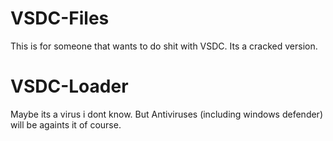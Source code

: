 # VSDC-Files

This is for someone that wants to do shit with VSDC. Its a cracked version.

# VSDC-Loader

Maybe its a virus i dont know. But Antiviruses (including windows defender) will be againts it of course.
